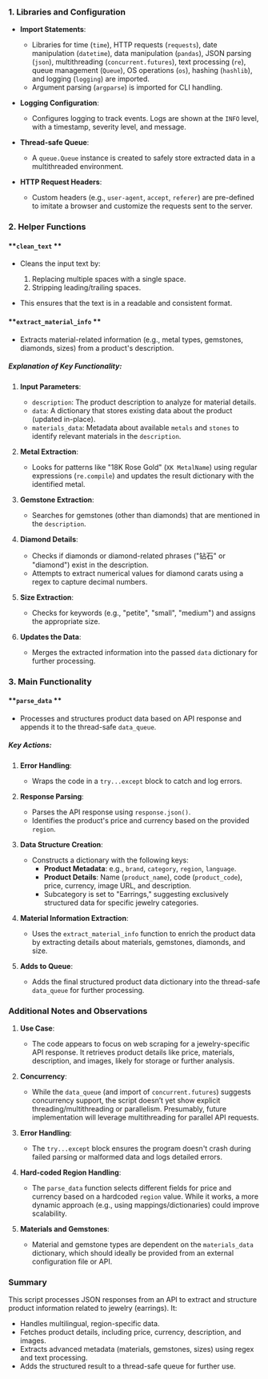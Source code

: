 ### **1. Libraries and Configuration**
- **Import Statements**:
    - Libraries for time (`time`), HTTP requests (`requests`), date manipulation (`datetime`), data manipulation (`pandas`), JSON parsing (`json`), multithreading (`concurrent.futures`), text processing (`re`), queue management (`Queue`), OS operations (`os`), hashing (`hashlib`), and logging (`logging`) are imported.
    - Argument parsing (`argparse`) is imported for CLI handling.

- **Logging Configuration**:
    - Configures logging to track events. Logs are shown at the `INFO` level, with a timestamp, severity level, and message.

- **Thread-safe Queue**:
    - A `queue.Queue` instance is created to safely store extracted data in a multithreaded environment.

- **HTTP Request Headers**:
    - Custom headers (e.g., `user-agent`, `accept`, `referer`) are pre-defined to imitate a browser and customize the requests sent to the server.

### **2. Helper Functions**
#### **`clean_text` **
- Cleans the input text by:
    1. Replacing multiple spaces with a single space.
    2. Stripping leading/trailing spaces.

- This ensures that the text is in a readable and consistent format.

#### **`extract_material_info` **
- Extracts material-related information (e.g., metal types, gemstones, diamonds, sizes) from a product's description.

##### **Explanation of Key Functionality**:
1. **Input Parameters**:
    - `description`: The product description to analyze for material details.
    - `data`: A dictionary that stores existing data about the product (updated in-place).
    - `materials_data`: Metadata about available `metals` and `stones` to identify relevant materials in the `description`.

2. **Metal Extraction**:
    - Looks for patterns like "18K Rose Gold" (`XK MetalName`) using regular expressions (`re.compile`) and updates the result dictionary with the identified metal.

3. **Gemstone Extraction**:
    - Searches for gemstones (other than diamonds) that are mentioned in the `description`.

4. **Diamond Details**:
    - Checks if diamonds or diamond-related phrases ("钻石" or "diamond") exist in the description.
    - Attempts to extract numerical values for diamond carats using a regex to capture decimal numbers.

5. **Size Extraction**:
    - Checks for keywords (e.g., "petite", "small", "medium") and assigns the appropriate size.

6. **Updates the Data**:
    - Merges the extracted information into the passed `data` dictionary for further processing.

### **3. Main Functionality**
#### **`parse_data` **
- Processes and structures product data based on API response and appends it to the thread-safe `data_queue`.

##### **Key Actions**:
1. **Error Handling**:
    - Wraps the code in a `try...except` block to catch and log errors.

2. **Response Parsing**:
    - Parses the API response using `response.json()`.
    - Identifies the product's price and currency based on the provided `region`.

3. **Data Structure Creation**:
    - Constructs a dictionary with the following keys:
        - **Product Metadata**: e.g., `brand`, `category`, `region`, `language`.
        - **Product Details**: Name (`product_name`), code (`product_code`), price, currency, image URL, and description.
        - Subcategory is set to "Earrings," suggesting exclusively structured data for specific jewelry categories.

4. **Material Information Extraction**:
    - Uses the `extract_material_info` function to enrich the product data by extracting details about materials, gemstones, diamonds, and size.

5. **Adds to Queue**:
    - Adds the final structured product data dictionary into the thread-safe `data_queue` for further processing.

### **Additional Notes and Observations**
1. **Use Case**:
    - The code appears to focus on web scraping for a jewelry-specific API response. It retrieves product details like price, materials, description, and images, likely for storage or further analysis.

2. **Concurrency**:
    - While the `data_queue` (and import of `concurrent.futures`) suggests concurrency support, the script doesn’t yet show explicit threading/multithreading or parallelism. Presumably, future implementation will leverage multithreading for parallel API requests.

3. **Error Handling**:
    - The `try...except` block ensures the program doesn't crash during failed parsing or malformed data and logs detailed errors.

4. **Hard-coded Region Handling**:
    - The `parse_data` function selects different fields for price and currency based on a hardcoded `region` value. While it works, a more dynamic approach (e.g., using mappings/dictionaries) could improve scalability.

5. **Materials and Gemstones**:
    - Material and gemstone types are dependent on the `materials_data` dictionary, which should ideally be provided from an external configuration file or API.

### **Summary**
This script processes JSON responses from an API to extract and structure product information related to jewelry (earrings). It:
- Handles multilingual, region-specific data.
- Fetches product details, including price, currency, description, and images.
- Extracts advanced metadata (materials, gemstones, sizes) using regex and text processing.
- Adds the structured result to a thread-safe queue for further use.
